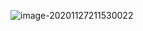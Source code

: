 ![image-20201127211530022](https://kingcall.oss-cn-hangzhou.aliyuncs.com/blog/img/2020/11/27/21:15:31-image-20201127211530022.png)







